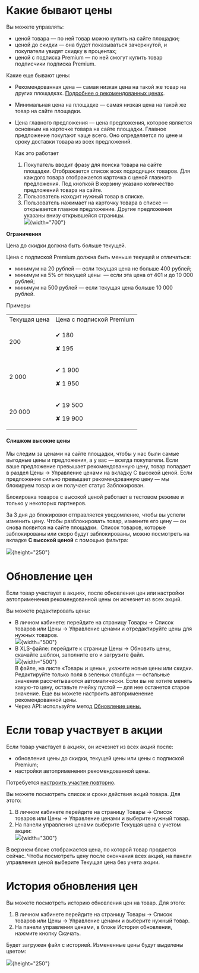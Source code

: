 [//]: # (title: Управление ценами)

# Какие бывают цены

Вы можете управлять:

-   ценой товара — по ней товар можно купить на сайте площадки;
-   ценой до скидки — она будет показываться зачеркнутой, и покупатели
    увидят скидку в процентах;
-   ценой с подписка Premium — по ней смогут купить товар подписчики подписка
    Premium.

Какие еще бывают цены:

-   Рекомендованная цена — самая низкая цена на такой же товар на других
    площадках. [Подробнее о рекомендованных
    ценах](Рекомендованные_цены.md).

-   Минимальная цена на площадке — самая низкая цена на такой же товар на
    сайте площадки.

-   Цена главного предложения — цена предложения, которое является
    основным на карточке товара на сайте площадки. Главное предложение
    покупают чаще всего. Оно определяется по цене и сроку доставки
    товара из всех предложений.

    Как это работает

    1.  Покупатель вводит фразу для поиска товара на сайте
        площадки. Отображается список всех подходящих товаров. Для каждого
        товара отображается карточка с ценой главного предложения. Под
        кнопкой <control>В корзину</control> указано количество предложений товара на
        сайте.
    2.  Пользователь находит нужный товар в списке. 
    3.  Пользователь нажимает на карточку товара в списке — открывается
        главное предложение. Другие предложения указаны внизу
        открывшейся страницы.  
        ![](123503322.png){width="700"}

    
**Ограничения**

Цена до скидки должна быть больше текущей.

Цена с подпиской Premium должна быть меньше текущей и отличаться:

-   минимум на 20 рублей — если текущая цена не больше 400 рублей;
-   минимум на 5% от текущей цены  — если эта цена от 401 и до 10 000
    рублей;
-   минимум на 500 рублей — если текущая цена больше 10 000 рублей.

Примеры

<table>
<tr>
<td>Текущая цена</td>
<td>Цена с подпиской Premium</td>
</tr>
<tr>
<td>200</td>
<td><p>✔ 180</p>
<p>✘ 195</p></td>
</tr>
<tr>
<td>2 000</td>
<td><p>✔ 1 900</p>
<p>✘ 1 950</p></td>
</tr>
<tr>
<td>20 000</td>
<td><p>✔ 19 500</p>
<p>✘ 19 900</p></td>
</tr>
</table>

#### Слишком высокие цены

Мы следим за ценами на сайте площадки, чтобы у нас были самые выгодные цены
и предложения, а у вас — всегда покупатели. Если  ваше предложение
превышает рекомендованную цену, товар попадает в раздел <ui-path>Цены →
Управление ценами</ui-path> на вкладку С высокой ценой. Если предложение сильно
превышает рекомендованную цену — мы блокируем товар и он получает статус
Заблокирован.

Блокировка товаров с высокой ценой работает в тестовом режиме и только у
некоторых партнеров.

За 3 дня до блокировки отправляется уведомление, чтобы вы успели
изменить цену. Чтобы разблокировать товар, измените его цену — он снова
появится на сайте площадки.  Список товаров, которые заблокированы или скоро
будут заблокированы, можно посмотреть на вкладке **С высокой ценой** с
помощью фильтра:

![](123503323.png){height="250"}

# Обновление цен

Если товар участвует в акциях, после обновления цен или настройки
автоприменения рекомендованной цены он исчезнет из всех акций.

Вы можете редактировать цены:

-   В личном кабинете: перейдите на страницу <ui-path>Товары → Список товаров или
    Цены → Управление ценами</ui-path> и отредактируйте цены для нужных товаров.  
    ![](123503324.png){width="500"}
-   В XLS-файле: перейдите к странице <ui-path>Цены → Обновить цены</ui-path>, скачайте
    шаблон, заполните его и загрузите файл.  
    ![](123503325.png){width="500"}   
    В файле, на листе «Товары и цены», укажите новые цены или скидки.
    Редактируйте только поля в зеленых столбцах — остальные значения
    рассчитываются автоматически. Если вы не хотите менять какую-то
    цену, оставьте ячейку пустой — для нее останется старое значение.
    Еще вы можете настроить автоприменение рекомендованной цены. 
-   Через API: используйте метод [Обновление
    цены.](https://cb-api.ozonru.me/apiref/ru/#t-title_post_products_prices)

# Если товар участвует в акции

Если товар участвует в акциях, он исчезнет из всех акций после:

-   обновления цены до скидки, текущей цены или цены с подпиской Premium; 
-   настройки автоприменения рекомендованной цены.

Потребуется [настроить участие
повторно](https://confluence.ozon.ru/pages/viewpage.action?pageId=113177664).

Вы можете посмотреть список и сроки действия акций товара. Для этого:

1.  В личном кабинете перейдите на страницу <ui-path>Товары → Список товаров или
    Цены → Управление ценами и выберите нужный товар.
2.  На панели управления ценами выберите Текущая цена с учетом акции:  
    ![](123503327.png){width="300"}

В верхнем блоке отображается цена, по которой товар продается сейчас.
Чтобы посмотреть цену после окончания всех акций, на панели управления
ценой выберите Текущая цена без учета акции.

# История обновления цен

Вы можете посмотреть историю обновления цен на товар. Для этого:

1.  В личном кабинете перейдите на страницу <ui-path>Товары → Список товаров</ui-path> или
    <ui-path>Цены → Управление ценами</ui-path> и выберите нужный товар.
2.  На панели управления ценами, в блоке История обновления, нажмите
    кнопку Скачать.

Будет загружен файл с историей. Измененные цены будут выделены цветом:

![](123503330.png){height="250"}
